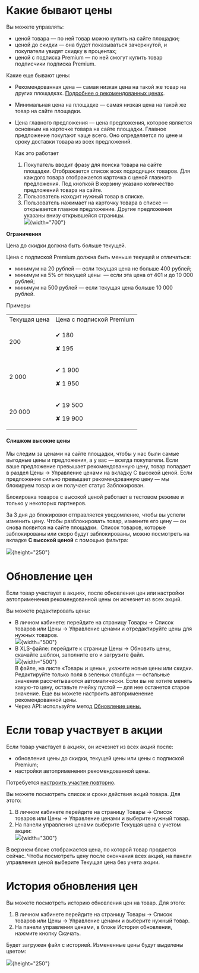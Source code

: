 [//]: # (title: Управление ценами)

# Какие бывают цены

Вы можете управлять:

-   ценой товара — по ней товар можно купить на сайте площадки;
-   ценой до скидки — она будет показываться зачеркнутой, и покупатели
    увидят скидку в процентах;
-   ценой с подписка Premium — по ней смогут купить товар подписчики подписка
    Premium.

Какие еще бывают цены:

-   Рекомендованная цена — самая низкая цена на такой же товар на других
    площадках. [Подробнее о рекомендованных
    ценах](Рекомендованные_цены.md).

-   Минимальная цена на площадке — самая низкая цена на такой же товар на
    сайте площадки.

-   Цена главного предложения — цена предложения, которое является
    основным на карточке товара на сайте площадки. Главное предложение
    покупают чаще всего. Оно определяется по цене и сроку доставки
    товара из всех предложений.

    Как это работает

    1.  Покупатель вводит фразу для поиска товара на сайте
        площадки. Отображается список всех подходящих товаров. Для каждого
        товара отображается карточка с ценой главного предложения. Под
        кнопкой <control>В корзину</control> указано количество предложений товара на
        сайте.
    2.  Пользователь находит нужный товар в списке. 
    3.  Пользователь нажимает на карточку товара в списке — открывается
        главное предложение. Другие предложения указаны внизу
        открывшейся страницы.  
        ![](123503322.png){width="700"}

    
**Ограничения**

Цена до скидки должна быть больше текущей.

Цена с подпиской Premium должна быть меньше текущей и отличаться:

-   минимум на 20 рублей — если текущая цена не больше 400 рублей;
-   минимум на 5% от текущей цены  — если эта цена от 401 и до 10 000
    рублей;
-   минимум на 500 рублей — если текущая цена больше 10 000 рублей.

Примеры

<table>
<tr>
<td>Текущая цена</td>
<td>Цена с подпиской Premium</td>
</tr>
<tr>
<td>200</td>
<td><p>✔ 180</p>
<p>✘ 195</p></td>
</tr>
<tr>
<td>2 000</td>
<td><p>✔ 1 900</p>
<p>✘ 1 950</p></td>
</tr>
<tr>
<td>20 000</td>
<td><p>✔ 19 500</p>
<p>✘ 19 900</p></td>
</tr>
</table>

#### Слишком высокие цены

Мы следим за ценами на сайте площадки, чтобы у нас были самые выгодные цены
и предложения, а у вас — всегда покупатели. Если  ваше предложение
превышает рекомендованную цену, товар попадает в раздел <ui-path>Цены →
Управление ценами</ui-path> на вкладку С высокой ценой. Если предложение сильно
превышает рекомендованную цену — мы блокируем товар и он получает статус
Заблокирован.

Блокировка товаров с высокой ценой работает в тестовом режиме и только у
некоторых партнеров.

За 3 дня до блокировки отправляется уведомление, чтобы вы успели
изменить цену. Чтобы разблокировать товар, измените его цену — он снова
появится на сайте площадки.  Список товаров, которые заблокированы или скоро
будут заблокированы, можно посмотреть на вкладке **С высокой ценой** с
помощью фильтра:

![](123503323.png){height="250"}

# Обновление цен

Если товар участвует в акциях, после обновления цен или настройки
автоприменения рекомендованной цены он исчезнет из всех акций.

Вы можете редактировать цены:

-   В личном кабинете: перейдите на страницу <ui-path>Товары → Список товаров или
    Цены → Управление ценами</ui-path> и отредактируйте цены для нужных товаров.  
    ![](123503324.png){width="500"}
-   В XLS-файле: перейдите к странице <ui-path>Цены → Обновить цены</ui-path>, скачайте
    шаблон, заполните его и загрузите файл.  
    ![](123503325.png){width="500"}   
    В файле, на листе «Товары и цены», укажите новые цены или скидки.
    Редактируйте только поля в зеленых столбцах — остальные значения
    рассчитываются автоматически. Если вы не хотите менять какую-то
    цену, оставьте ячейку пустой — для нее останется старое значение.
    Еще вы можете настроить автоприменение рекомендованной цены. 
-   Через API: используйте метод [Обновление
    цены.](https://cb-api.ozonru.me/apiref/ru/#t-title_post_products_prices)

# Если товар участвует в акции

Если товар участвует в акциях, он исчезнет из всех акций после:

-   обновления цены до скидки, текущей цены или цены с подпиской Premium; 
-   настройки автоприменения рекомендованной цены.

Потребуется [настроить участие
повторно](https://confluence.ozon.ru/pages/viewpage.action?pageId=113177664).

Вы можете посмотреть список и сроки действия акций товара. Для этого:

1.  В личном кабинете перейдите на страницу <ui-path>Товары → Список товаров или
    Цены → Управление ценами и выберите нужный товар.
2.  На панели управления ценами выберите Текущая цена с учетом акции:  
    ![](123503327.png){width="300"}

В верхнем блоке отображается цена, по которой товар продается сейчас.
Чтобы посмотреть цену после окончания всех акций, на панели управления
ценой выберите Текущая цена без учета акции.

# История обновления цен

Вы можете посмотреть историю обновления цен на товар. Для этого:

1.  В личном кабинете перейдите на страницу <ui-path>Товары → Список товаров</ui-path> или
    <ui-path>Цены → Управление ценами</ui-path> и выберите нужный товар.
2.  На панели управления ценами, в блоке История обновления, нажмите
    кнопку Скачать.

Будет загружен файл с историей. Измененные цены будут выделены цветом:

![](123503330.png){height="250"}
